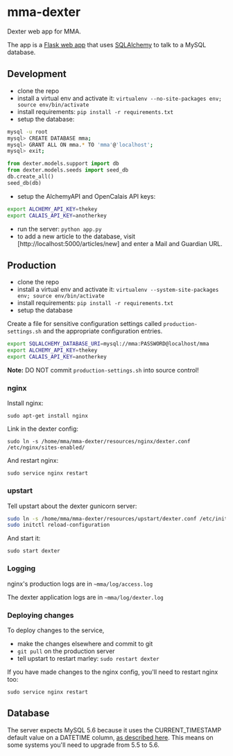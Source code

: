 # mma-dexter

Dexter web app for MMA.

The app is a [Flask web app](http://flask.pocoo.org/) that uses [SQLAlchemy](http://www.sqlalchemy.org/) to talk to a MySQL database.

## Development

* clone the repo
* install a virtual env and activate it: `virtualenv --no-site-packages env; source env/bin/activate`
* install requirements: `pip install -r requirements.txt`
* setup the database:

```bash
mysql -u root
mysql> CREATE DATABASE mma;
mysql> GRANT ALL ON mma.* TO 'mma'@'localhost';
mysql> exit;
```

```python
from dexter.models.support import db
from dexter.models.seeds import seed_db
db.create_all()
seed_db(db)
```

* setup the AlchemyAPI and OpenCalais API keys:

```bash
export ALCHEMY_API_KEY=thekey
export CALAIS_API_KEY=anotherkey
```

* run the server: `python app.py`
* to add a new article to the database, visit [http://localhost:5000/articles/new] and enter a Mail and Guardian URL.

## Production

* clone the repo
* install a virtual env and activate it: `virtualenv --system-site-packages env; source env/bin/activate`
* install requirements: `pip install -r requirements.txt`
* setup the database

Create a file for sensitive configuration settings called `production-settings.sh` and the appropriate
configuration entries.

```bash
export SQLALCHEMY_DATABASE_URI=mysql://mma:PASSWORD@localhost/mma
export ALCHEMY_API_KEY=thekey
export CALAIS_API_KEY=anotherkey
```

**Note:** DO NOT commit `production-settings.sh` into source control!

### nginx

Install nginx:

`sudo apt-get install nginx`

Link in the dexter config:

`sudo ln -s /home/mma/mma-dexter/resources/nginx/dexter.conf /etc/nginx/sites-enabled/`

And restart nginx:

`sudo service nginx restart`

### upstart

Tell upstart about the dexter gunicorn server:

```bash
sudo ln -s /home/mma/mma-dexter/resources/upstart/dexter.conf /etc/init/
sudo initctl reload-configuration
```

And start it:

``sudo start dexter``

### Logging

nginx's production logs are in ``~mma/log/access.log``

The dexter application logs are in ``~mma/log/dexter.log``

### Deploying changes

To deploy changes to the service,

* make the changes elsewhere and commit to git
* `git pull` on the production server
* tell upstart to restart marley: `sudo restart dexter`

If you have made changes to the nginx config, you'll need to restart nginx too:

`sudo service nginx restart`

## Database

The server expects MySQL 5.6 because it uses the CURRENT_TIMESTAMP default value
on a DATETIME column, [as described here](http://shankargopal.blogspot.com/2013/03/mysql-566-timestamp-columns-and-default.html).
This means on some systems you'll need to upgrade from 5.5 to 5.6.
